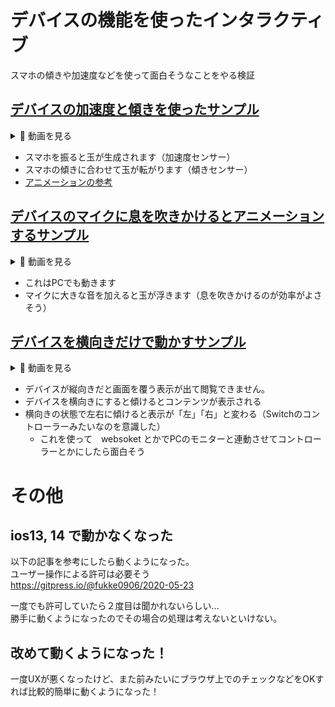 # デバイスの機能を使ったインタラクティブ
スマホの傾きや加速度などを使って面白そうなことをやる検証

## [デバイスの加速度と傾きを使ったサンプル](https://yuki-sakaguchi.github.io/device/device_event/) 
<details>
  <summary>🎥 動画を見る</summary>
  <div>
    <video src="https://user-images.githubusercontent.com/16290220/232320470-25a6cd4d-324f-469c-8fe8-32dd802482ac.mov" />
  </div>
</details>

* スマホを振ると玉が生成されます（加速度センサー）
* スマホの傾きに合わせて玉が転がります（傾きセンサー）
* [アニメーションの参考](https://jsfiddle.net/sad5ztmw/2/)

## [デバイスのマイクに息を吹きかけるとアニメーションするサンプル](https://yuki-sakaguchi.github.io/device/device_mic/) 

<details>
  <summary>🎥 動画を見る</summary>
  <div>
    <video src="https://user-images.githubusercontent.com/16290220/232320532-6e7ba61d-8826-4822-9aaa-e361147fc86b.mov" />
  </div>
</details>

* これはPCでも動きます
* マイクに大きな音を加えると玉が浮きます（息を吹きかけるのが効率がよさそう）

## [デバイスを横向きだけで動かすサンプル](https://yuki-sakaguchi.github.io/device/device_direction/)
<details>
  <summary>🎥 動画を見る</summary>
  <div>
    <video src="https://user-images.githubusercontent.com/16290220/232320539-9bbdff65-57a2-42f0-bcef-039f6cdd83a0.mov" />
  </div>
</details>

* デバイスが縦向きだと画面を覆う表示が出て閲覧できません。
* デバイスを横向きにすると傾けるとコンテンツが表示される
* 横向きの状態で左右に傾けると表示が「左」「右」と変わる（Switchのコントローラーみたいなのを意識した）
  * これを使って　websoket とかでPCのモニターと連動させてコントローラーとかにしたら面白そう

# その他

## ios13, 14 で動かなくなった
以下の記事を参考にしたら動くようになった。  
ユーザー操作による許可は必要そう  
https://gitpress.io/@fukke0906/2020-05-23

一度でも許可していたら２度目は聞かれないらしい...  
勝手に動くようになったのでその場合の処理は考えないといけない。

## 改めて動くようになった！
一度UXが悪くなったけど、また前みたいにブラウザ上でのチェックなどをOKすれば比較的簡単に動くようになった！
